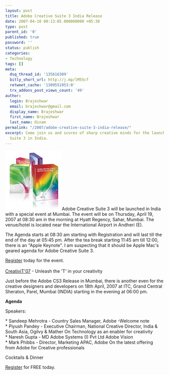 ```yaml
---
layout: post
title: Adobe Creative Suite 3 India Release
date: 2007-04-10 00:13:05.000000000 +05:30
type: post
parent_id: '0'
published: true
password: ''
status: publish
categories:
- Technology
tags: []
meta:
  dsq_thread_id: '135616309'
  bitly_short_url: http://j.mp/lM55cf
  retweet_cache: '1309551953:0'
  trx_addons_post_views_count: '49'
author:
  login: Brajeshwar
  email: brajeshwar@gmail.com
  display_name: Brajeshwar
  first_name: Brajeshwar
  last_name: Oinam
permalink: "/2007/adobe-creative-suite-3-india-release/"
excerpt: Come join us and scores of sharp creative minds for the launch of Adobe Creative
  Suite 3 in India.
---
```

<p><a href="http://www.adobe.com/creativesuite/"><img src="/static/2007/04/adobe-cs3.jpg" alt="Adobe Creative Suite 3" style="border: 0 none;" /></a>Adobe Creative Suite 3 will be launched in India with a special event at Mumbai. The event will be on Thursday, April 19, 2007 at 08:30 am in the morning at Hyatt Regency, Sahar, Mumbai. The venue/hotel is located near the International Airport in Andheri (E).</p>
<p>The Agenda starts at 08:30 am starting with Registration and will last till the end of the day at 05:45 pm. After the tea break starting 11:45 am till 12:00, there is an "Apple Keynote". I am suspecting that it should be Apple Mac's geared agenda for Adobe Creative Suite 3.</p>
<p><a href="http://events.adobe.co.uk/events/cgi/event.cgi?country=in&amp;eventid=5048">Register</a> today for the event.<br />
<br />
<a href="http://events.adobe.co.uk/events/cgi/event.cgi?country=in&amp;eventid=5053">CreativiT'07</a> - Unleash the 'T' in your creativity</p>
<p>Just before the Adobe CS3 Release in Mumbai, there is another even for the creative designers and developers on 18th April, 2007 at ITC, Grand Central Sheraton, Parel, Mumbai (INDIA) starting in the evening at 06:00 pm.</p>
<p><strong>Agenda</strong></p>
<p>Speakers:</p>
<p>* Sandeep Mehrotra - Country Sales Manager, Adobe -Welcome note<br />
* Piyush Pandey - Executive Chairman, National Creative Director, India & South Asia, Ogilvy & Mather On Technology as an enabler for creativity<br />
* Naresh Gupta - MD Adobe Systems (I) Pvt Ltd Adobe Vision<br />
* Mark Phibbs - Director, Marketing APAC, Adobe On the latest offering from Adobe for Creative professionals</p>
<p>Cocktails & Dinner</p>
<p><a href="http://events.adobe.co.uk/events/cgi/register.cgi?country=in&amp;eventid=5053&amp;venueid=5160">Register</a> for FREE today.</p>
